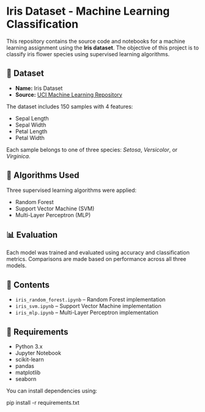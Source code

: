 # Iris Dataset - Machine Learning Classification

This repository contains the source code and notebooks for a machine learning assignment using the **Iris dataset**. The objective of this project is to classify iris flower species using supervised learning algorithms.

## 📁 Dataset

- **Name:** Iris Dataset  
- **Source:** [UCI Machine Learning Repository](https://archive.ics.uci.edu/ml/datasets/iris)

The dataset includes 150 samples with 4 features:
- Sepal Length
- Sepal Width
- Petal Length
- Petal Width

Each sample belongs to one of three species: *Setosa*, *Versicolor*, or *Virginica*.

## 🧠 Algorithms Used

Three supervised learning algorithms were applied:
- Random Forest
- Support Vector Machine (SVM)
- Multi-Layer Perceptron (MLP)

## 📊 Evaluation

Each model was trained and evaluated using accuracy and classification metrics. Comparisons are made based on performance across all three models.

## 📂 Contents

- `iris_random_forest.ipynb` – Random Forest implementation
- `iris_svm.ipynb` – Support Vector Machine implementation
- `iris_mlp.ipynb` – Multi-Layer Perceptron implementation

## 📌 Requirements

- Python 3.x
- Jupyter Notebook
- scikit-learn
- pandas
- matplotlib
- seaborn

You can install dependencies using:

pip install -r requirements.txt
